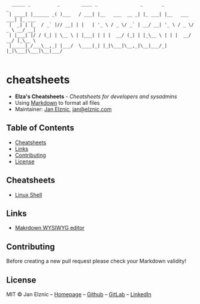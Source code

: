 ```
  _____ _          _        ____ _                _       _               _       
 | ____| |______ _( )___   / ___| |__   ___  __ _| |_ ___| |__   ___  ___| |_ ___ 
 |  _| | |_  / _` |// __| | |   | '_ \ / _ \/ _` | __/ __| '_ \ / _ \/ _ \ __/ __|
 | |___| |/ / (_| | \__ \ | |___| | | |  __/ (_| | |_\__ \ | | |  __/  __/ |_\__ \
 |_____|_/___\__,_| |___/  \____|_| |_|\___|\__,_|\__|___/_| |_|\___|\___|\__|___/
                                                                                  
```

# cheatsheets
* **Elza's Cheatsheets** - *Cheatsheets for developers and sysadmins*
* Using [Markdown](https://en.wikipedia.org/wiki/Markdown) to format all files
* Maintainer: [Jan Elznic](https://janelznic.cz), <jan@elznic.com>


## Table of Contents
- [Cheatsheets](#Cheatsheets)
- [Links](#Links)
- [Contributing](#Contributing)
- [License](#License)


## Cheatsheets
- [Linux Shell](linux-shell/index.md)


## Links
- [Makrdown WYSIWYG editor](https://jbt.github.io/markdown-editor/)


## Contributing
Before creating a new pull request please check your Markdown validity!


## License

MIT © Jan Elznic – [Homepage](https://janelznic.cz) – [Github](https://github.com/janelznic) – [GitLab](https://gitlab.elznic.net/janelznic) – [LinkedIn](https://linkedin.com/in/janelznic/)
